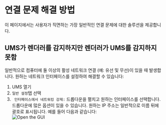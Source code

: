 # 연결 문제 해결 방법

이 페이지에서는 사용자가 직면하는 가장 일반적인 연결 문제에 대한 솔루션을 제공합니다.

## UMS가 렌더러를 감지하지만 렌더러가 UMS를 감지하지 못함

일반적으로 컴퓨터에 둘 이상의 활성 네트워크 연결 (예: 유선 및 무선)이 있을 때 발생합니다. 원하는 네트워크 인터페이스를 설정하여 해결할 수 있습니다:

1. UMS 열기
2. `일반 설정`탭 선택
3. ` 인터페이스에서 네트워킹 강제:` 드롭다운을 펼치고 원하는 인터페이스를 선택합니다. 드롭다운에 많은 옵션이 있을 수 있습니다. 원하는 IP 주소는 일반적으로 이름 뒤에 괄호로 표시됩니다. 예를 들어 다음과 같습니다:  
   ![Open the GUI](@site/docs/guides/img/how-to-solve-connection-problems.png)